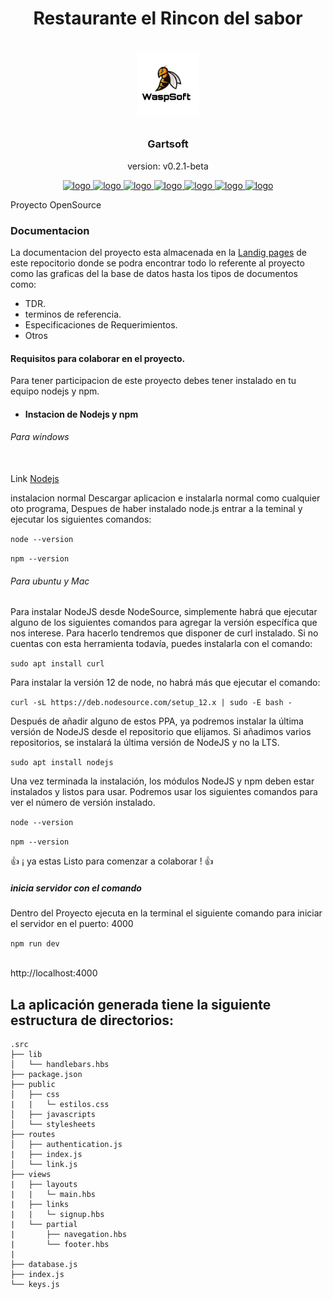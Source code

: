 <h1 align="center">Restaurante el Rincon del sabor<h1>

<p align="center">
  <a href="">
    <img src="docs/img/wasp.jpg" alt="logo" width="100" height="100">
  </a>
</p>

<h3 align="center">Gartsoft</h3>
<p align="center">version: v0.2.1-beta<p>

<p align="center">
  <a href="#">
    <img src="https://upload.wikimedia.org/wikipedia/commons/thumb/9/91/Octicons-mark-github.svg/1024px-Octicons-mark-github.svg.png" alt="logo" width="30" height="30">
  </a>
  <a href="https://atom.io/">
    <img src="https://cdn.worldvectorlogo.com/logos/atom-5.svg" alt="logo" width="30" height="30">
  </a>
  <a href="https://git-scm.com/">
    <img src="https://upload.wikimedia.org/wikipedia/commons/thumb/3/3f/Git_icon.svg/1200px-Git_icon.svg.png" alt="logo" width="30" height="30">
  </a>
  <a href="https://www.npmjs.com/">
    <img src="https://cdn.worldvectorlogo.com/logos/npm-2.svg" alt="logo" width="30" height="35">
  </a>
  <a href="https://nodejs.org/es/">
    <img src="https://cdn0.iconfinder.com/data/icons/designer-skills/128/node-js-512.png" alt="logo" width="33" height="35">
  </a>
  <a href="https://handlebarsjs.com/">
    <img src="https://cdn.iconscout.com/icon/free/png-256/handlebars-2-1175024.png" alt="logo" width="33" height="35">
  </a>
  <a href="https://getbootstrap.com/">
    <img src="https://upload.wikimedia.org/wikipedia/commons/thumb/b/b2/Bootstrap_logo.svg/1200px-Bootstrap_logo.svg.png" alt="logo" width="33" height="35">
  </a>
</p>


Proyecto OpenSource

### Documentacion

La documentacion del proyecto esta almacenada en la [Landig pages](https://hguzman.github.io/Restaurante-El-Rincon-Del-Sabor) de este repocitorio donde se podra encontrar todo lo referente al proyecto como las graficas del la base de datos hasta los tipos de documentos como:

- TDR.
- terminos de referencia.
- Especificaciones de Requerimientos.
- Otros


#### Requisitos para colaborar en el proyecto.

 Para tener participacion de este proyecto debes tener instalado en tu equipo nodejs y npm.

- #### Instacion de Nodejs y npm

###### Para windows

 <br> Link [Nodejs](https://nodejs.org/es/download/)

instalacion normal Descargar aplicacion e instalarla normal como cualquier oto programa, Despues de haber instalado node.js entrar a la teminal y ejecutar los siguientes comandos:

``node --version
``

``npm --version
``

###### Para ubuntu y Mac

Para instalar NodeJS desde NodeSource, simplemente habrá que ejecutar alguno de los siguientes comandos para agregar la versión específica que nos interese. Para hacerlo tendremos que disponer de curl instalado. Si no cuentas con esta herramienta todavía, puedes instalarla con el comando:

``sudo apt install curl
``

Para instalar la versión 12 de node, no habrá más que ejecutar el comando:

``curl -sL https://deb.nodesource.com/setup_12.x | sudo -E bash -
``

Después de añadir alguno de estos PPA, ya podremos instalar la última versión de NodeJS desde el repositorio que elijamos. Si añadimos varios repositorios, se instalará la última versión de NodeJS y no la LTS.

``sudo apt install nodejs
``

Una vez terminada la instalación, los módulos NodeJS y npm deben estar instalados y listos para usar. Podremos usar los siguientes comandos para ver el número de versión instalado.

``node --version
``

``npm --version
``

:+1: ¡ ya estas Listo para comenzar a colaborar !  :+1:

##### inicia servidor con el comando

Dentro del Proyecto ejecuta en la terminal  el siguiente comando para iniciar el servidor en el puerto: 4000

``npm run dev
``

<br>http://localhost:4000

## La aplicación generada tiene la siguiente estructura de directorios:

```text
.src
├── lib
│   └── handlebars.hbs
├── package.json
├── public
│   ├── css
|   |   └─ estilos.css
│   ├── javascripts
│   └── stylesheets     
├── routes
│   ├── authentication.js
|   ├── index.js
│   └── link.js
├── views
|   ├── layouts
|   |   └─ main.hbs
|   ├── links
|   |   └─ signup.hbs
|   └── partial
|       ├── navegation.hbs
|       └── footer.hbs
|
├── database.js
├── index.js
└── keys.js
```
